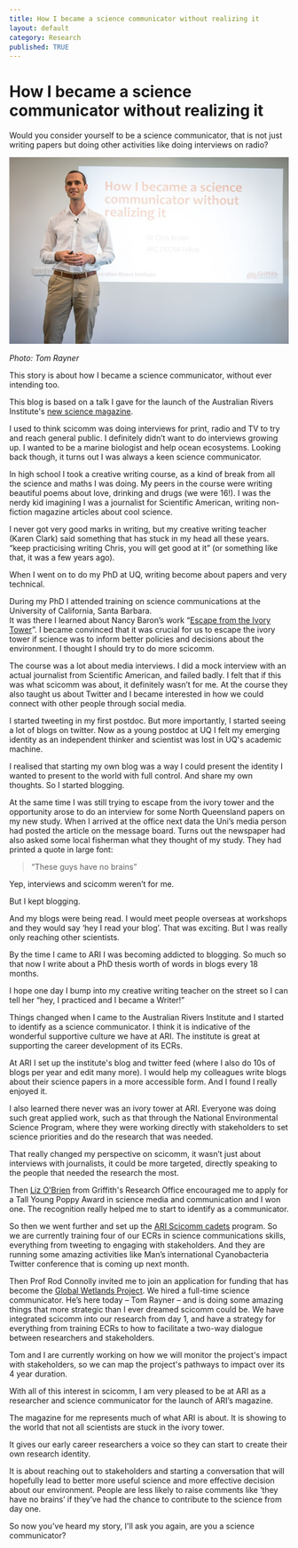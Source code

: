 ```yaml
---
title: How I became a science communicator without realizing it  
layout: default
category: Research
published: TRUE
---
```


# How I became a science communicator without realizing it  

Would you consider yourself to be a science communicator, that is not just writing papers but doing other activities like doing interviews on radio?  

<div style="float:left;">
<img src="/images/CB-scicomm-pres.jpg">
<p><em>Photo: Tom Rayner</em></p>
</div>

This story is about how I became a science communicator, without ever intending too.  

This blog is based on a talk I gave for the launch of the Australian Rivers Institute's [new science magazine](https://catchmenttocoast.org/2018/09/29/launch-of-our-magazine/).

I used to think scicomm was doing interviews for print, radio and TV to try and reach general public. I definitely didn’t want to do interviews growing up. I wanted to be a marine biologist and help ocean ecosystems.
Looking back though, it turns out I was always a keen science communicator.  

In high school I took a creative writing course, as a kind of break from all the science and maths I was doing. My peers in the course were writing beautiful poems about love, drinking and drugs (we were 16!). I was the nerdy kid imagining I was a journalist for Scientific American, writing non-fiction magazine articles about cool science.  

I never got very good marks in writing, but my creative writing teacher (Karen Clark) said something that has stuck in my head all these years. “keep practicising writing Chris, you will get good at it” (or something like that, it was a few years ago).  

When I went on to do my PhD at UQ, writing become about papers and very technical.  

During my PhD I attended training on science communications at the University of California, Santa Barbara.  
It was there I learned about Nancy Baron’s work “[Escape from the Ivory Tower](https://islandpress.org/books/escape-ivory-tower)”. I became convinced that it was crucial for us to escape the ivory tower if science was to inform better policies and decisions about the environment. I thought I should try to do more scicomm.  

The course was a lot about media interviews. I did a mock interview with an actual journalist from Scientific American, and failed badly. I felt that if this was what scicomm was about, it definitely wasn’t for me.
At the course they also taught us about Twitter and I became interested in how we could connect with other people through social media.  

I started tweeting in my first postdoc. But more importantly, I started seeing a lot of blogs on twitter.
Now as a young postdoc at UQ I felt my emerging identity as an independent thinker and scientist was lost in UQ's academic machine.  

I realised that starting my own blog was a way I could present the identity I wanted to present to the world with full control. And share my own thoughts. So I started blogging.  

At the same time I was still trying to escape from the ivory tower and the opportunity arose to do an interview for some North Queensland papers on my new study. When I arrived at the office next data the Uni’s media person had posted the article on the message board. Turns out the newspaper had also asked some local fisherman what they thought of my study. They had printed a quote in large font:  

> “These guys have no brains”  

Yep, interviews and scicomm weren’t for me.  

But I kept blogging.  

And my blogs were being read. I would meet people overseas at workshops and they would say ‘hey I read your blog’. That was exciting. But I was really only reaching other scientists.  

By the time I came to ARI I was becoming addicted to blogging. So much so that now I write about a PhD thesis worth of words in blogs every 18 months.  

I hope one day I bump into my creative writing teacher on the street so I can tell her “hey, I practiced and I became a Writer!”  

Things changed when I came to the Australian Rivers Institute and I started to identify as a science communicator. I think it is indicative of the wonderful supportive culture we have at ARI. The institute is great at supporting the career development of its ECRs.  

At ARI I set up the institute's blog and twitter feed (where I also do 10s of blogs per year and edit many more). I would help my colleagues write blogs about their science papers in a more accessible form. And I found I really enjoyed it.  

I also learned there never was an ivory tower at ARI. Everyone was doing such great applied work, such as that through the National Environmental Science Program, where they were working directly with stakeholders to set science priorities and do the research that was needed.  

That really changed my perspective on scicomm, it wasn’t just about interviews with journalists, it could be more targeted, directly speaking to the people that needed the research the most.  

Then [Liz O'Brien](https://twitter.com/drlizob?lang=en) from Griffith's Research Office encouraged me to apply for a Tall Young Poppy Award in science media and communication and I won one. The recognition really helped me to start to identify as a communicator.  

So then we went further and set up the [ARI Scicomm cadets](https://catchmenttocoast.org/2018/08/31/scicomm-cadets/) program. So we are currently training four of our ECRs in science communications skills, everything from tweeting to engaging with stakeholders. And they are running some amazing activities like Man’s international Cyanobacteria Twitter conference that is coming up next month.  

Then Prof Rod Connolly invited me to join an application for funding that has become the [Global Wetlands Project](https://globalwetlandsproject.org/). We hired a full-time science communicator. He’s here today – Tom Rayner – and is doing some amazing things that more strategic than I ever dreamed scicomm could be. We have integrated scicomm into our research from day 1, and have a strategy for everything from training ECRs to how to facilitate a two-way dialogue between researchers and stakeholders.  

Tom and I are currently working on how we will monitor the project's impact with stakeholders, so we can map the project's pathways to impact over its 4 year duration.

With all of this interest in scicomm, I am very pleased to be at ARI as a researcher and science communicator for the launch of ARI’s magazine.  

The magazine for me represents much of what ARI is about. It is showing to the world that not all scientists are stuck in the ivory tower.  

It gives our early career researchers a voice so they can start to create their own research identity.  

It is about reaching out to stakeholders and starting a conversation that will hopefully lead to better more useful science and more effective decision about our environment. People are less likely to raise comments like ‘they have no brains’ if they’ve had the chance to contribute to the science from day one.  

So now you've heard my story, I'll ask you again, are you a science communicator?
